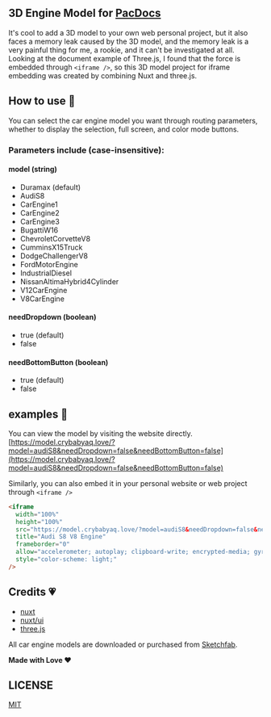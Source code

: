 ## 3D Engine Model for [PacDocs](https://crybabyaq.love)
It's cool to add a 3D model to your own web personal project, but it also faces a memory leak caused by the 3D model, and the memory leak is a very painful thing for me, a rookie, and it can't be investigated at all. Looking at the document example of Three.js, I found that the force is embedded through `<iframe />`, so this 3D model project for iframe embedding was created by combining Nuxt and three.js.

## How to use 🔧
You can select the car engine model you want through routing parameters, whether to display the selection, full screen, and color mode buttons.

### Parameters include (case-insensitive):

#### model (string)
- Duramax (default)
- AudiS8
- CarEngine1
- CarEngine2
- CarEngine3
- BugattiW16
- ChevroletCorvetteV8
- CumminsX15Truck
- DodgeChallengerV8
- FordMotorEngine
- IndustrialDiesel
- NissanAltimaHybrid4Cylinder
- V12CarEngine
- V8CarEngine

#### needDropdown (boolean)
- true (default)
- false

#### needBottomButton (boolean)
- true (default)
- false

## examples 📃
You can view the model by visiting the website directly.
[https://model.crybabyaq.love/?model=audiS8&needDropdown=false&needBottomButton=false](https://model.crybabyaq.love/?model=audiS8&needDropdown=false&needBottomButton=false)

Similarly, you can also embed it in your personal website or web project through `<iframe />`

```html
<iframe
  width="100%"
  height="100%"
  src="https://model.crybabyaq.love/?model=audiS8&needDropdown=false&needBottomButton=false"
  title="Audi S8 V8 Engine"
  frameborder="0"
  allow="accelerometer; autoplay; clipboard-write; encrypted-media; gyroscope;"
  style="color-scheme: light;"
/>
```

## Credits 💗
- [nuxt](https://github.com/nuxt/nuxt)
- [nuxt/ui](https://github.com/nuxt/ui)
- [three.js](https://github.com/mrdoob/three.js)

All car engine models are downloaded or purchased from [Sketchfab](https://sketchfab.com).

**Made with Love ❤️**

## LICENSE

[MIT](./LICENSE)

